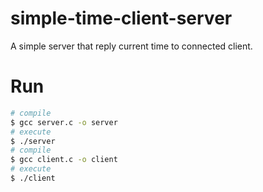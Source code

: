 simple-time-client-server
==
A simple server that reply current time to connected client.

Run
==
```sh
# compile
$ gcc server.c -o server
# execute
$ ./server
# compile
$ gcc client.c -o client
# execute
$ ./client
```

